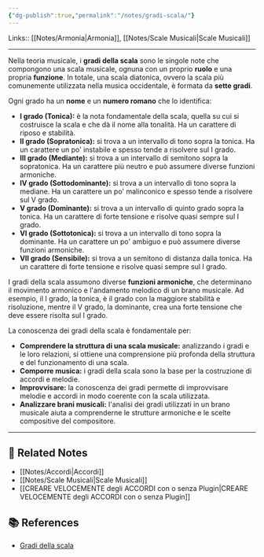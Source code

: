 ```yaml
---
{"dg-publish":true,"permalink":"/notes/gradi-scala/"}
---
```


Links:: [[Notes/Armonia\|Armonia]], [[Notes/Scale Musicali\|Scale Musicali]]

---
Nella teoria musicale, i **gradi della scala** sono le singole note che compongono una scala musicale, ognuna con un proprio **ruolo** e una propria **funzione**. In totale, una scala diatonica, ovvero la scala più comunemente utilizzata nella musica occidentale, è formata da **sette gradi**.

Ogni grado ha un **nome** e un **numero romano** che lo identifica:

- **I grado (Tonica):** è la nota fondamentale della scala, quella su cui si costruisce la scala e che dà il nome alla tonalità. Ha un carattere di riposo e stabilità.
- **II grado (Sopratonica):** si trova a un intervallo di tono sopra la tonica. Ha un carattere un po' instabile e spesso tende a risolvere sul I grado.
- **III grado (Mediante):** si trova a un intervallo di semitono sopra la sopratonica. Ha un carattere più neutro e può assumere diverse funzioni armoniche.
- **IV grado (Sottodominante):** si trova a un intervallo di tono sopra la mediane. Ha un carattere un po' malinconico e spesso tende a risolvere sul V grado.
- **V grado (Dominante):** si trova a un intervallo di quinto grado sopra la tonica. Ha un carattere di forte tensione e risolve quasi sempre sul I grado.
- **VI grado (Sottotonica):** si trova a un intervallo di tono sopra la dominante. Ha un carattere un po' ambiguo e può assumere diverse funzioni armoniche.
- **VII grado (Sensibile):** si trova a un semitono di distanza dalla tonica. Ha un carattere di forte tensione e risolve quasi sempre sul I grado.

I gradi della scala assumono diverse **funzioni armoniche**, che determinano il movimento armonico e l'andamento melodico di un brano musicale. Ad esempio, il I grado, la tonica, è il grado con la maggiore stabilità e risoluzione, mentre il V grado, la dominante, crea una forte tensione che deve essere risolta sul I grado.

La conoscenza dei gradi della scala è fondamentale per:

- **Comprendere la struttura di una scala musicale:** analizzando i gradi e le loro relazioni, si ottiene una comprensione più profonda della struttura e del funzionamento di una scala.
- **Comporre musica:** i gradi della scala sono la base per la costruzione di accordi e melodie.
- **Improvvisare:** la conoscenza dei gradi permette di improvvisare melodie e accordi in modo coerente con la scala utilizzata.
- **Analizzare brani musicali:** l'analisi dei gradi utilizzati in un brano musicale aiuta a comprenderne le strutture armoniche e le scelte compositive del compositore.




---

## 🔗 Related Notes

- [[Notes/Accordi\|Accordi]]
- [[Notes/Scale Musicali\|Scale Musicali]]
- [[CREARE VELOCEMENTE degli ACCORDI con o senza Plugin\|CREARE VELOCEMENTE degli ACCORDI con o senza Plugin]]

## 📚 References

- [Gradi della scala](https://it.wikipedia.org/wiki/Categoria:Gradi_della_scala)


